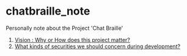 # chatbraille_note

Personally note about the Project 'Chat Braille'

1. [Vision : Why or How does this project matter?](https://github.com/asamountain/chatbraille_note/blob/main/project_vision.md)
2. [What kinds of securities we should concern during development?](https://github.com/asamountain/chatbraille_note/blob/main/security_concern.md)
